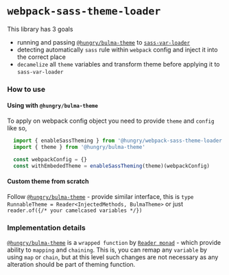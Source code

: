 `webpack-sass-theme-loader`
===

This library has 3 goals
* running and passing [`@hungry/bulma-theme`](https://github.com/hungry-consulting/bulma-theme) to [`sass-var-loader`](https://github.com/epegzz/sass-vars-loader)
* detecting automatically `sass` rule within `webpack` config and inject it into the correct place
* `decamelize` all `theme` variables and transform theme before applying it to `sass-var-loader`

### How to use

#### Using with  `@hungry/bulma-theme`
To apply on webpack config object you need to provide `theme` and `config` like so,
```ts
  import { enableSassTheming } from '@hungry/webpack-sass-theme-loader'
  import { theme } from '@hungry/bulma-theme'

  const webpackConfig = {} 
  const withEmbededTheme = enableSassTheming(theme)(webpackConfig)
```

#### Custom theme from scratch
Follow [`@hungry/bulma-theme`](https://github.com/hungry-consulting/bulma-theme/blob/master/src/runnable-theme.ts) - provide similar interface, this is `type RunnableTheme = Reader<InjectedMethods, BulmaTheme>` or just `reader.of({/* your camelcased variables */})`

### Implementation details
[`@hungry/bulma-theme`](https://github.com/hungry-consulting/bulma-theme) is a `wrapped function` by [`Reader monad`](https://github.com/gcanti/fp-ts/blob/master/test/Reader.ts) - which provide ability to `mapping` and `chaining`.
This is, you can remap any `variable` by using `map` or `chain`, but at this level such changes are not necessary as any alteration should be part of theming function.


